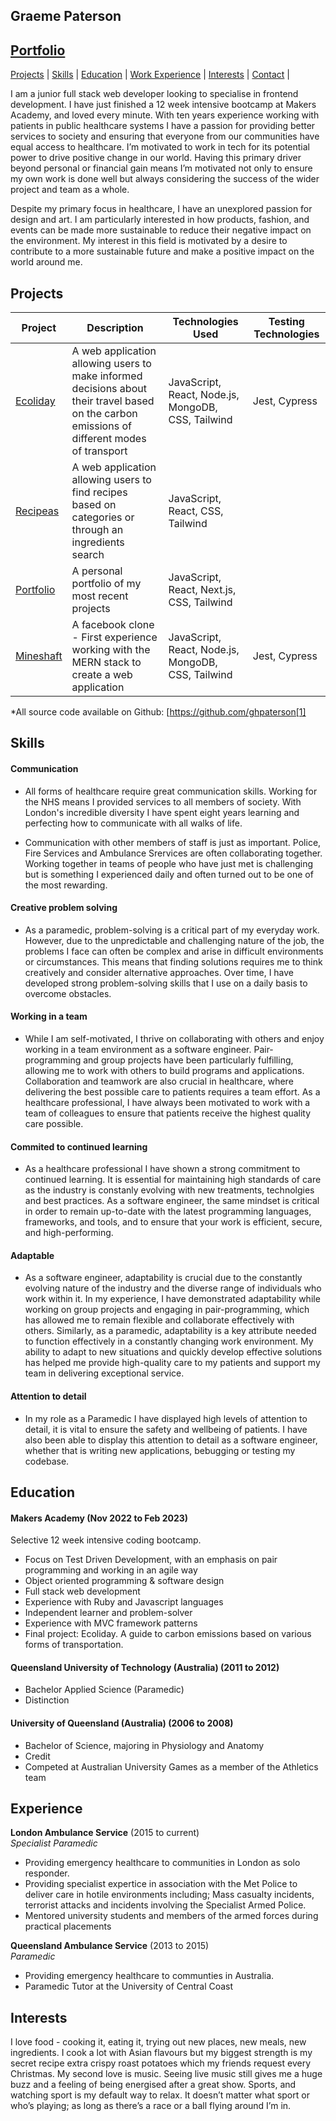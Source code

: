 ## Graeme Paterson

## [Portfolio][6]

[Projects](#projects) | [Skills](#skills) | [Education](#education) | [Work Experience](#experience) | [Interests](#interests) | [Contact](#contact) |

I am a junior full stack web developer looking to specialise in frontend development. I have just finished a 12 week intensive bootcamp at Makers Academy, and loved every minute. With ten years experience working with patients in public healthcare systems I have a passion for providing better services to society and ensuring that everyone from our communities have equal access to healthcare. I’m motivated to work in tech for its potential power to drive positive change in our world. Having this primary driver beyond personal or financial gain means I’m motivated not only to ensure my own work is done well but always considering the success of the wider project and team as a whole.

Despite my primary focus in healthcare, I have an unexplored passion for design and art. I am particularly interested in how products, fashion, and events can be made more sustainable to reduce their negative impact on the environment. My interest in this field is motivated by a desire to contribute to a more sustainable future and make a positive impact on the world around me.

## Projects

| Project        | Description                                                                                                                                  | Technologies Used                                  | Testing Technologies |
| -------------- | -------------------------------------------------------------------------------------------------------------------------------------------- | -------------------------------------------------- | -------------------- |
| [Ecoliday][2]  | A web application allowing users to make informed decisions about their travel based on the carbon emissions of different modes of transport | JavaScript, React, Node.js, MongoDB, CSS, Tailwind | Jest, Cypress        |
| [Recipeas][4]  | A web application allowing users to find recipes based on categories or through an ingredients search                                        | JavaScript, React, CSS, Tailwind                   |                      |
| [Portfolio][5] | A personal portfolio of my most recent projects                                                                                              | JavaScript, React, Next.js, CSS, Tailwind          |                      |
| [Mineshaft][3] | A facebook clone - First experience working with the MERN stack to create a web application                                                  | JavaScript, React, Node.js, MongoDB, CSS, Tailwind | Jest, Cypress        |

\*All source code available on Github: [https://github.com/ghpaterson[1]

## Skills

#### Communication

- All forms of healthcare require great communication skills. Working for the NHS means I provided services to all members of society. With London's incredible diversity I have spent eight years learning and perfecting how to communicate with all walks of life.

- Communication with other members of staff is just as important. Police, Fire Services and Ambulance Srervices are often collaborating together. Working together in teams of people who have just met is challenging but is something I experienced daily and often turned out to be one of the most rewarding.

#### Creative problem solving

- As a paramedic, problem-solving is a critical part of my everyday work. However, due to the unpredictable and challenging nature of the job, the problems I face can often be complex and arise in difficult environments or circumstances. This means that finding solutions requires me to think creatively and consider alternative approaches. Over time, I have developed strong problem-solving skills that I use on a daily basis to overcome obstacles.

#### Working in a team

- While I am self-motivated, I thrive on collaborating with others and enjoy working in a team environment as a software engineer. Pair-programming and group projects have been particularly fulfilling, allowing me to work with others to build programs and applications. Collaboration and teamwork are also crucial in healthcare, where delivering the best possible care to patients requires a team effort. As a healthcare professional, I have always been motivated to work with a team of colleagues to ensure that patients receive the highest quality care possible.

#### Commited to continued learning

- As a healthcare professional I have shown a strong commitment to continued learning. It is essential for maintaining high standards of care as the industry is constanly evolving with new treatments, technolgies and best practices. As a software engineer, the same mindset is critical in order to remain up-to-date with the latest programming languages, frameworks, and tools, and to ensure that your work is efficient, secure, and high-performing.

#### Adaptable

- As a software engineer, adaptability is crucial due to the constantly evolving nature of the industry and the diverse range of individuals who work within it. In my experience, I have demonstrated adaptability while working on group projects and engaging in pair-programming, which has allowed me to remain flexible and collaborate effectively with others. Similarly, as a paramedic, adaptability is a key attribute needed to function effectively in a constantly changing work environment. My ability to adapt to new situations and quickly develop effective solutions has helped me provide high-quality care to my patients and support my team in delivering exceptional service.

#### Attention to detail

- In my role as a Paramedic I have displayed high levels of attention to detail, it is vital to ensure the safety and wellbeing of patients. I have also been able to display this attention to detail as a software engineer, whether that is writing new applications, bebugging or testing my codebase.

## Education

#### Makers Academy (Nov 2022 to Feb 2023)

Selective 12 week intensive coding bootcamp.

- Focus on Test Driven Development, with an emphasis on pair programming and working in an agile way
- Object oriented programming & software design
- Full stack web development
- Experience with Ruby and Javascript languages
- Independent learner and problem-solver
- Experience with MVC framework patterns
- Final project: Ecoliday. A guide to carbon emissions based on various forms of transportation.

#### Queensland University of Technology (Australia) (2011 to 2012)

- Bachelor Applied Science (Paramedic)
- Distinction

#### University of Queensland (Australia) (2006 to 2008)

- Bachelor of Science, majoring in Physiology and Anatomy
- Credit
- Competed at Australian University Games as a member of the Athletics team

## Experience

**London Ambulance Service** (2015 to current)  
_Specialist Paramedic_

- Providing emergency healthcare to communities in London as solo responder.
- Providing specialist expertice in association with the Met Police to deliver care in hotile environments including; Mass casualty incidents, terrorist attacks and incidents involving the Specialist Armed Police.
- Mentored university students and members of the armed forces during practical placements

**Queensland Ambulance Service** (2013 to 2015)  
_Paramedic_

- Providing emergency healthcare to communties in Australia.
- Paramedic Tutor at the University of Central Coast

## Interests

I love food - cooking it, eating it, trying out new places, new meals, new ingredients. I cook a lot with Asian flavours but my biggest strength is my secret recipe extra crispy roast potatoes which my friends request every Christmas. My second love is music. Seeing live music still gives me a huge buzz and a feeling of being energised after a great show.
Sports, and watching sport is my default way to relax. It doesn’t matter what sport or who’s playing; as long as there’s a race or a ball flying around I’m in.

[2]: https://github.com/ghpaterson/Ecoliday
[3]: https://github.com/ghpaterson/acebook-mineshaft
[4]: https://github.com/ghpaterson/recipease/tree/main/recipease
[5]: https://github.com/ghpaterson/react-portfolio/tree/main/portfolio
[6]: https://graeme-paterson-portfolio.vercel.app/
